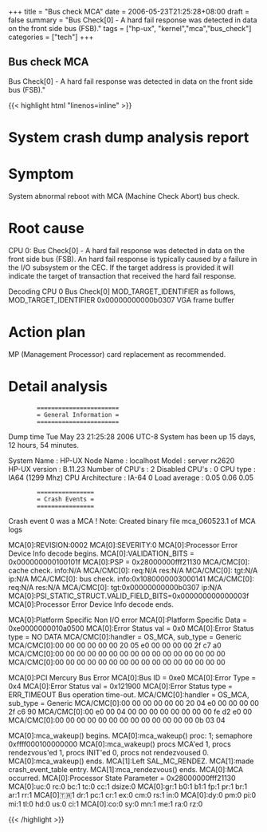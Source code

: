 +++
title = "Bus check MCA"
date = 2006-05-23T21:25:28+08:00
draft = false
summary = "Bus Check[0] - A hard fail response was detected in data on the front side bus (FSB)."
tags = ["hp-ux", "kernel","mca","bus_check"]
categories = ["tech"]
+++
## Bus check MCA
Bus Check[0] - A hard fail response was detected in data on the front
side bus (FSB)."

{{< highlight html "linenos=inline" >}}

System crash dump analysis report
=================================

Symptom
=======
  System abnormal reboot with MCA (Machine Check Abort) bus check.

Root cause
==========
  CPU 0: Bus Check[0] - A hard fail response was detected in data on the front
  side bus (FSB). An hard fail response is typically caused by a failure in 
  the I/O subsystem or the CEC. If the target address is provided it will 
  indicate the target of transaction that received the hard fail response.

  Decoding CPU 0 Bus Check[0] MOD_TARGET_IDENTIFIER as follows,
    MOD_TARGET_IDENTIFIER 0x00000000000b0307 VGA frame buffer

Action plan
===========
 MP (Management Processor) card replacement as recommended.

Detail analysis
===============

			=======================
			= General Information =
			=======================

Dump time Tue May 23 21:25:28 2006 UTC-8
System has been up 15 days, 12 hours, 54 minutes.

System Name      : HP-UX
Node Name        : localhost
Model            : server rx2620                   
HP-UX version    : B.11.23
Number of CPU's  : 2
Disabled CPU's   : 0
CPU type         : IA64 (1299 Mhz)
CPU Architecture : IA-64 0
Load average     : 0.05  0.06  0.05  

			================
			= Crash Events =
			================

Crash event 0 was a MCA !
Note: Created binary file mca_060523.1 of MCA logs

MCA[0]:REVISION:0002
MCA[0]:SEVERITY:0
MCA[0]:Processor Error Device Info decode begins.
MCA[0]:VALIDATION_BITS = 0x000000000100101f
MCA[0]:PSP = 0x28000000fff21130
MCA/CMC[0]: cache check.   info:N/A
MCA/CMC[0]: req:N/A res:N/A
MCA/CMC[0]: tgt:N/A ip:N/A
MCA/CMC[0]: bus check.   info:0x1080000003000141
MCA/CMC[0]: req:N/A res:N/A
MCA/CMC[0]: tgt:0x00000000000b0307 ip:N/A
MCA[0]:PSI_STATIC_STRUCT.VALID_FIELD_BITS=0x000000000000003f
MCA[0]:Processor Error Device Info decode ends.

MCA[0]:Platform Specific Non I/O error
MCA[0]:Platform Specific Data = 0xe0000000010a0500
MCA[0]:Error Status val = 0x0
MCA[0]:Error Status type = NO DATA
MCA/CMC[0]:handler = OS_MCA, sub_type = Generic
MCA/CMC[0]:00 00 00 00 00 00 20 05 e0 00 00 00 00 2f c7 a0 
MCA/CMC[0]:00 00 00 00 00 00 00 00 00 00 00 00 00 00 00 00 
MCA/CMC[0]:00 00 00 00 00 00 00 00 00 00 00 00 00 00 00 00 


MCA[0]:PCI Mercury Bus Error
MCA[0]:Bus ID = 0xe0
MCA[0]:Error Type = 0x4
MCA[0]:Error Status val = 0x121900
MCA[0]:Error Status type = ERR_TIMEOUT Bus operation time-out.
MCA/CMC[0]:handler = OS_MCA, sub_type = Generic
MCA/CMC[0]:00 00 00 00 00 00 20 04 e0 00 00 00 00 2f c6 90 
MCA/CMC[0]:00 e0 00 04 00 00 00 00 00 00 00 00 fe d2 e0 00 
MCA/CMC[0]:00 00 00 00 00 00 00 00 00 00 00 00 00 0b 03 04 

MCA[0]:mca_wakeup() begins.
MCA[0]:mca_wakeup() proc: 1; semaphore 0xffff000100000000
MCA[0]:mca_wakeup() procs MCA'ed 1, procs rendezvous'ed 1,
 procs INIT'ed 0, procs not rendezvoused 0.
MCA[0]:mca_wakeup() ends.
MCA[1]:Left SAL_MC_RENDEZ.
MCA[1]:made crash_event_table entry.
MCA[1]:mca_rendezvous() ends. 
MCA[0]:MCA occurred.
MCA[0]:Processor State Parameter = 0x28000000fff21130
MCA[0]:uc:0 rc:0 bc:1 tc:0 cc:1 dsize:0
MCA[0]:gr:1 b0:1 b1:1 fp:1 pr:1 br:1 ar:1 rr:1
MCA[0]:tr:1 dr:1 pc:1 cr:1 ex:0 cm:0 rs:1 in:0
MCA[0]:dy:0 pm:0 pi:0 mi:1 tl:0 hd:0 us:0 ci:1
MCA[0]:co:0 sy:0 mn:1 me:1 ra:0 rz:0

{{< /highlight >}}
